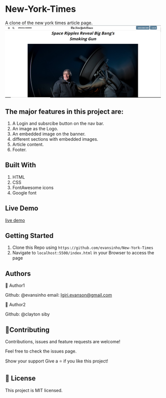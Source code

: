 # New-York-Times
A clone of the new york times article page.
![A Snapshot of the New York Times article page](/images/snapshot.PNG)

## The major features in this project are:

1.  A Login and subsrcibe button on the nav bar.
2.  An image as the Logo.
3.  An embedded image on the banner.
4.  different sections with embedded images.
5.  Article content. 
5.  Footer.

## Built With

1. HTML
2. CSS
3. FontAwesome icons
4. Google font

## Live Demo

[live demo](https://raw.githack.com/evansinho/New-York-Times/new-york-times-clone/index.html)

## Getting Started

1. Clone this Repo using `https://github.com/evansinho/New-York-Times`
2. Navigate to `localhost:5500/index.html` in your Browser to access the page

## Authors

👤 Author1

Github: @evansinho
email: Igiri.evanson@gmail.com

👤 Author2

Github: @clayton siby

## 🤝Contributing

Contributions, issues and feature requests are welcome!

Feel free to check the issues page.

Show your support
Give a ⭐️ if you like this project!

## 📝 License

This project is MIT licensed.